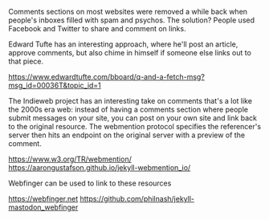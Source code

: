 ---
---

Comments sections on most websites were removed a while back when people's
inboxes filled with spam and psychos. The solution? People used Facebook and
Twitter to share and comment on links.

Edward Tufte has an interesting approach, where he'll post an article, approve
comments, but also chime in himself if someone else links out to that piece.

https://www.edwardtufte.com/bboard/q-and-a-fetch-msg?msg_id=00036T&topic_id=1

The Indieweb project has an interesting take on comments that's a lot like the
2000s era web: instead of having a comments section where people submit messages
on your site, you can post on your own site and link back to the original
resource. The webmention protocol specifies the referencer's server then hits an
endpoint on the original server with a preview of the comment.

https://www.w3.org/TR/webmention/
https://aarongustafson.github.io/jekyll-webmention_io/

Webfinger can be used to link to these resources

https://webfinger.net
https://github.com/philnash/jekyll-mastodon_webfinger
